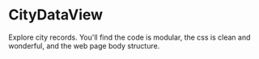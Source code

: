 # CityDataView
Explore city records. You'll find the code is modular, the css is clean and wonderful, and the web page body structure.
